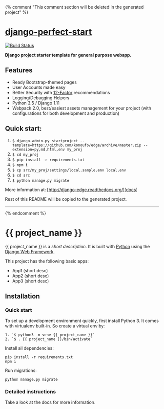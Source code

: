 {% comment "This comment section will be deleted in the generated project" %}

# [django-perfect-start][docs]

[![Build Status](https://travis-ci.org/konoufo/edge.svg?branch=master)](https://travis-ci.org/konoufo/edge)

**Django project starter template for general purpose webapp.**

## Features

* Ready Bootstrap-themed pages
* User Accounts made easy
* Better Security with [12-Factor](http://12factor.net/) recommendations 
* Logging/Debugging Helpers
* Python 3.5 / Django 1.11
* Webpack 2.0, best/easiest assets management for your project (with configurations for both development and production)

## Quick start:

1. `$ django-admin.py startproject --template=https://github.com/konoufo/edge/archive/master.zip --extension=py,md,html,env my_proj`
2. `$ cd my_proj`
3. `$ pip install -r requirements.txt `
4. `$ npm i`
5. `$ cp src/my_proj/settings/local.sample.env local.env`
6. `$ cd src`
7. `$ python manage.py migrate`

More information at: [http://django-edge.readthedocs.org/][docs]


[docs]: http://django-edge.readthedocs.org/

Rest of this README will be copied to the generated project.

--------------------------------------------------------------------------------------------

{% endcomment %}

# {{ project_name }}

{{ project_name }} is a _short description_. It is built with [Python][0] using the [Django Web Framework][1].

This project has the following basic apps:

* App1 (short desc)
* App2 (short desc)
* App3 (short desc)

## Installation

### Quick start

To set up a development environment quickly, first install Python 3. It
comes with virtualenv built-in. So create a virtual env by:

    1. `$ python3 -m venv {{ project_name }}`
    2. `$ . {{ project_name }}/bin/activate`

Install all dependencies:

    pip install -r requirements.txt
    npm i

Run migrations:

    python manage.py migrate

### Detailed instructions

Take a look at the docs for more information.

[0]: https://www.python.org/
[1]: https://www.djangoproject.com/
